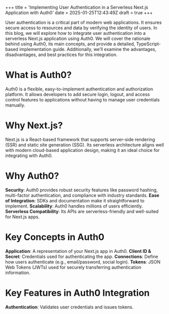 +++
title = 'Implementing User Authentication in a Serverless Next.js Application with Auth0'
date = 2025-01-25T12:43:49Z
draft = true
+++

User authentication is a critical part of modern web applications. It ensures secure access to resources and data by verifying the identity of users. In this blog, we will explore how to integrate user authentication into a serverless Next.js application using Auth0. We will cover the rationale behind using Auth0, its main concepts, and provide a detailed, TypeScript-based implementation guide. Additionally, we’ll examine the advantages, disadvantages, and best practices for this integration.

# What is Auth0?

Auth0 is a flexible, easy-to-implement authentication and authorization platform. It allows developers to add secure login, logout, and access control features to applications without having to manage user credentials manually.

# Why Next.js?

Next.js is a React-based framework that supports server-side rendering (SSR) and static site generation (SSG). Its serverless architecture aligns well with modern cloud-based application design, making it an ideal choice for integrating with Auth0.

# Why Auth0?

**Security**: Auth0 provides robust security features like password hashing, multi-factor authentication, and compliance with industry standards.
**Ease of Integration**: SDKs and documentation make it straightforward to implement.
**Scalability**: Auth0 handles millions of users efficiently.
**Serverless Compatibility**: Its APIs are serverless-friendly and well-suited for Next.js apps.

# Key Concepts in Auth0

**Application**: A representation of your Next.js app in Auth0.
**Client ID & Secret**: Credentials used for authenticating the app.
**Connections**: Define how users authenticate (e.g., email/password, social login).
**Tokens**: JSON Web Tokens (JWTs) used for securely transferring authentication information.

# Key Features in Auth0 Integration

**Authentication**: Validates user credentials and issues tokens.
